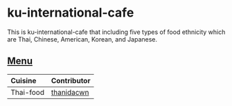 # ku-international-cafe

This is ku-international-cafe that including five types of food ethnicity which are Thai, Chinese, American, Korean, and Japanese.

## [Menu](menu.md)

| Cuisine                               | Contributor        |
|:--------------------------------------|--------------------|
|  Thai-food                                     |          [thanidacwn](https://github.com/thanidacwn)       |

